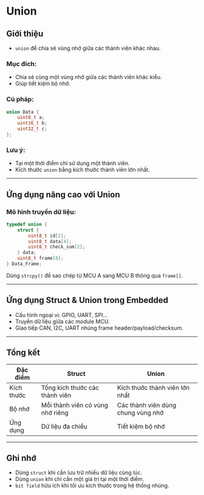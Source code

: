 # Union

## Giới thiệu
- `union` để chia sẻ vùng nhớ giữa các thành viên khác nhau.

### Mục đích:
- Chia sẻ cùng một vùng nhớ giữa các thành viên khác kiểu.
- Giúp tiết kiệm bộ nhớ.

### Cú pháp:
```c
union Data {
    uint8_t a;
    uint16_t b;
    uint32_t c;
};
```

### Lưu ý:
- Tại một thời điểm chỉ sử dụng một thành viên.
- Kích thước `union` bằng kích thước thành viên lớn nhất.

---

## Ứng dụng nâng cao với Union

### Mô hình truyền dữ liệu:
```c
typedef union {
    struct {
        uint8_t id[2];
        uint8_t data[4];
        uint8_t check_sum[2];
    } data;
    uint8_t frame[8];
} Data_Frame;
```

Dùng `strcpy()` để sao chép từ MCU A sang MCU B thông qua `frame[]`.

---

## Ứng dụng Struct & Union trong Embedded

- Cấu hình ngoại vi: GPIO, UART, SPI...
- Truyền dữ liệu giữa các module MCU.
- Giao tiếp CAN, I2C, UART nhúng frame header/payload/checksum.

---

## Tổng kết

| Đặc điểm     | Struct                              | Union                               |
|--------------|-------------------------------------|--------------------------------------|
| Kích thước   | Tổng kích thước các thành viên      | Kích thước thành viên lớn nhất       |
| Bộ nhớ       | Mỗi thành viên có vùng nhớ riêng     | Các thành viên dùng chung vùng nhớ   |
| Ứng dụng     | Dữ liệu đa chiều                    | Tiết kiệm bộ nhớ                     |

---

## Ghi nhớ

- Dùng `struct` khi cần lưu trữ nhiều dữ liệu cùng lúc.
- Dùng `union` khi chỉ cần một giá trị tại một thời điểm.
- `bit field` hữu ích khi tối ưu kích thước trong hệ thống nhúng.

